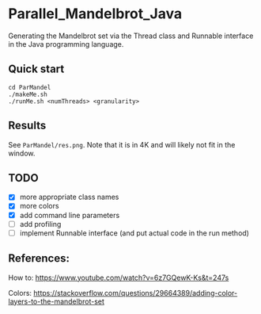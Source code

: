 # Parallel_Mandelbrot_Java

Generating the Mandelbrot set via the Thread class and Runnable interface in the Java programming language.

## Quick start

```console
cd ParMandel
./makeMe.sh
./runMe.sh <numThreads> <granularity>
```

## Results
See `ParMandel/res.png`. Note that it is in 4K and will likely not fit in the window.

## TODO

- [X] more appropriate class names
- [X] more colors
- [X] add command line parameters
- [ ] add profiling
- [ ] implement Runnable interface (and put actual code in the run method)

## References:
 
How to: https://www.youtube.com/watch?v=6z7GQewK-Ks&t=247s

Colors: https://stackoverflow.com/questions/29664389/adding-color-layers-to-the-mandelbrot-set
